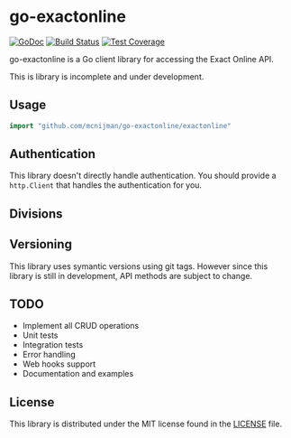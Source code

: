 # go-exactonline #

[![GoDoc](https://godoc.org/github.com/mcnijman/go-exactonline?status.svg)](https://godoc.org/github.com/mcnijman/go-exactonline) [![Build Status](https://travis-ci.org/mcnijman/go-exactonline.svg?branch=master)](https://travis-ci.org/mcnijman/go-exactonline) [![Test Coverage](https://coveralls.io/repos/github/mcnijman/go-exactonline/badge.svg?branch=master)](https://coveralls.io/github/mcnijman/go-exactonline?branch=master)

go-exactonline is a Go client library for accessing the Exact Online API.

This is library is incomplete and under development.

## Usage ##

```go
import "github.com/mcnijman/go-exactonline/exactonline"
```

## Authentication ##

This library doesn't directly handle authentication. You should provide a `http.Client` that handles the authentication for you.

## Divisions ##

## Versioning ##

This library uses symantic versions using git tags. However since this library is still in development, API methods are subject to change.

## TODO ##

- Implement all CRUD operations
- Unit tests
- Integration tests
- Error handling
- Web hooks support
- Documentation and examples

## License ##

This library is distributed under the MIT license found in the [LICENSE](./LICENSE)
file.